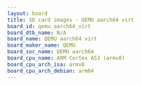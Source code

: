 ```yaml
---
layout: board
title: SD card images - QEMU aarch64 virt
board_id: qemu_aarch64_virt
board_dtb_name: N/A
board_name: QEMU aarch64 virt
board_maker_name: QEMU
board_soc_name: QEMU aarch64
board_cpu_name: ARM Cortex A53 (armv8)
board_cpu_arch_isa: armv8
board_cpu_arch_debian: arm64
---
```

